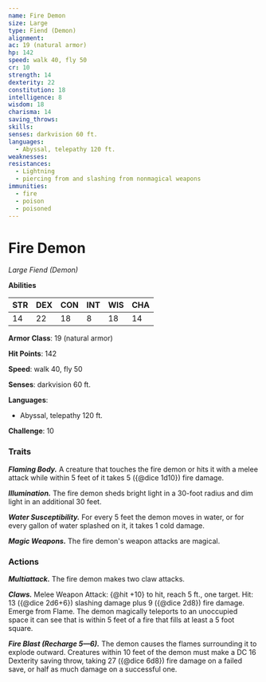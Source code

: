 ```yaml
---
name: Fire Demon
size: Large
type: Fiend (Demon)
alignment: 
ac: 19 (natural armor)
hp: 142
speed: walk 40, fly 50
cr: 10
strength: 14
dexterity: 22
constitution: 18
intelligence: 8
wisdom: 18
charisma: 14
saving_throws:
skills:
senses: darkvision 60 ft.
languages:
  - Abyssal, telepathy 120 ft.
weaknesses:
resistances:
  - Lightning
  - piercing from and slashing from nonmagical weapons
immunities:
  - fire
  - poison
  - poisoned
---
```


# Fire Demon

*Large Fiend (Demon)*

**Abilities**

| STR | DEX | CON | INT | WIS | CHA |
| --- | --- | --- | --- | --- | --- |
| 14 | 22 | 18 | 8 | 18 | 14 |

**Armor Class**: 19 (natural armor)

**Hit Points**: 142

**Speed**: walk 40, fly 50

**Senses**: darkvision 60 ft.

**Languages**:
  - Abyssal, telepathy 120 ft.

**Challenge**: 10

### Traits
***Flaming Body.*** A creature that touches the fire demon or hits it with a melee attack while within 5 feet of it takes 5 ({@dice 1d10}) fire damage.

***Illumination.*** The fire demon sheds bright light in a 30-foot radius and dim light in an additional 30 feet.

***Water Susceptibility.*** For every 5 feet the demon moves in water, or for every gallon of water splashed on it, it takes 1 cold damage.

***Magic Weapons.*** The fire demon's weapon attacks are magical.

### Actions
***Multiattack.*** The fire demon makes two claw attacks.

***Claws.*** Melee Weapon Attack: {@hit +10} to hit, reach 5 ft., one target. Hit: 13 ({@dice 2d6+6}) slashing damage plus 9 ({@dice 2d8}) fire damage. Emerge from Flame. The demon magically teleports to an unoccupied space it can see that is within 5 feet of a fire that fills at least a 5 foot square.

***Fire Blast (Recharge 5—6).*** The demon causes the flames surrounding it to explode outward. Creatures within 10 feet of the demon must make a DC 16 Dexterity saving throw, taking 27 ({@dice 6d8}) fire damage on a failed save, or half as much damage on a successful one.

